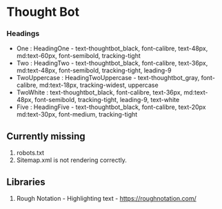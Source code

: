 # Thought Bot

### Headings
- One : HeadingOne - text-thoughtbot_black, font-calibre, text-48px, md:text-60px, font-semibold, tracking-tight
- Two : HeadingTwo - text-thoughtbot_black, font-calibre, text-36px, md:text-48px, font-semibold, tracking-tight, leading-9
- TwoUppercase : HeadingTwoUppercase - text-thoughtbot_gray, font-calibre, md:text-18px, tracking-widest, uppercase
- TwoWhite : text-thoughtbot_black, font-calibre, text-36px, md:text-48px, font-semibold, tracking-tight, leading-9, text-white
- Five : HeadingFive - text-thoughtbot_black, font-calibre, text-20px md:text-30px, font-medium, tracking-tight


## Currently missing
1. robots.txt
2. Sitemap.xml is not rendering correctly.

## Libraries
1. Rough Notation - Highlighting text - https://roughnotation.com/

